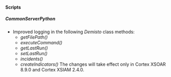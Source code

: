 
#### Scripts

##### CommonServerPython
- Improved logging in the following *Demisto* class methods:
  - *getFilePath()*
  - *executeCommand()*
  - *getLastRun()*
  - *setLastRun()*
  - *incidents()*
  - *createIndicators()*
  The changes will take effect only in Cortex XSOAR 8.9.0 and Cortex XSIAM 2.4.0.
